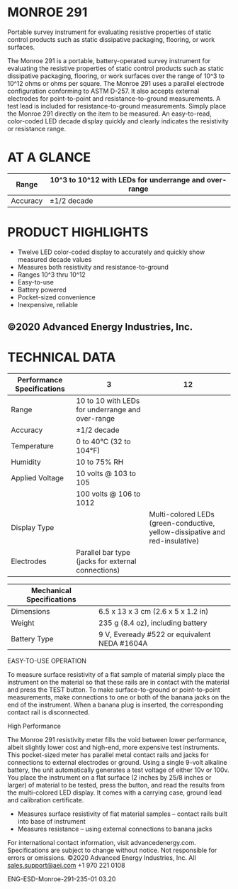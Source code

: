 # MONROE 291

Portable survey instrument for evaluating resistive properties of static control products such as static dissipative packaging, flooring, or work surfaces.

The Monroe 291 is a portable, battery-operated survey instrument for evaluating the resistive properties of static control products such as static dissipative packaging, flooring, or work surfaces over the range of 10^3 to 10^12 ohms or ohms per square. The Monroe 291 uses a parallel electrode configuration conforming to ASTM D-257. It also accepts external electrodes for point-to-point and resistance-to-ground measurements. A test lead is included for resistance-to-ground measurements. Simply place the Monroe 291 directly on the item to be measured. An easy-to-read, color-coded LED decade display quickly and clearly indicates the resistivity or resistance range.

# AT A GLANCE

|Range|10^3 to 10^12 with LEDs for underrange and over-range|
|---|---|
|Accuracy|±1/2 decade|

# PRODUCT HIGHLIGHTS

- Twelve LED color-coded display to accurately and quickly show measured decade values
- Measures both resistivity and resistance-to-ground
- Ranges 10^3 thru 10^12
- Easy-to-use
- Battery powered
- Pocket-sized convenience
- Inexpensive, reliable

©2020 Advanced Energy Industries, Inc.
---
# TECHNICAL DATA

|Performance Specifications|3|12|
|---|---|---|
|Range|10 to 10 with LEDs for underrange and over-range| |
|Accuracy|±1/2 decade| |
|Temperature|0 to 40°C (32 to 104°F)| |
|Humidity|10 to 75% RH| |
|Applied Voltage|10 volts @ 103 to 105| |
| |100 volts @ 106 to 1012| |
|Display Type| |Multi-colored LEDs (green-conductive, yellow-dissipative and red-insulative)|
|Electrodes|Parallel bar type (jacks for external connections)| |

|Mechanical Specifications| |
|---|---|
|Dimensions|6.5 x 13 x 3 cm (2.6 x 5 x 1.2 in)|
|Weight|235 g (8.4 oz), including battery|
|Battery Type|9 V, Eveready #522 or equivalent NEDA #1604A|

EASY-TO-USE OPERATION

To measure surface resistivity of a flat sample of material simply place the instrument on the material so that these
rails are in contact with the material and press the TEST button. To make surface-to-ground or point-to-point
measurements, make connections to one or both of the banana jacks on the end of the instrument. When a banana
plug is inserted, the corresponding contact rail is disconnected.

High Performance

The Monroe 291 resistivity meter fills the void between lower performance, albeit slightly lower cost and high-end,
more expensive test instruments. This pocket-sized meter has parallel metal contact rails and jacks for connections
to external electrodes or ground. Using a single 9-volt alkaline battery, the unit automatically generates a test voltage
of either 10v or 100v. You place the instrument on a flat surface (2 inches by 25/8 inches or larger) of material to be
tested, press the button, and read the results from the multi-colored LED display. It comes with a carrying case, ground
lead and calibration certificate.

- Measures surface resistivity of flat material samples – contact rails built into base of instrument
- Measures resistance – using external connections to banana jacks

For international contact information,
visit advancedenergy.com. Specifications are subject to change without notice. Not responsible
for errors or omissions. ©2020 Advanced Energy Industries, Inc. All
sales.support@aei.com
+1 970 221 0108

ENG-ESD-Monroe-291-235-01 03.20